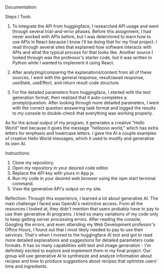 Documentation:

Steps I Took:
1. To integrate the API from huggingface, I researched API usage and went through several trial-and-error phases. Before this assignment, I had never worked with APIs before, but I was determined to learn how to use APIs in React because I know I'll be doing that for my final project. I read through several sites that explained how software interacts with APIs and what the typical process for that looks like. Another source I looked through was the professor's starter code, but it was written in Python while I wanted to implement it using React. 

2. After analyzing/comparing the explanations/content from all of these sources, I went with the general response, result/await response, useState, useEffect, and return result code structure. 

3. For the detailed parameters from huggingface, I started with the text generation format, then realized that it auto-completes a prompt/question. After looking through more detailed parameters, I went with the correct question answering task format and logged the results to my console to double-check that everything was working properly.

As for the actual output of my program, it generates a creative "Hello World" text because it gives the message "helloooo world," which has extra letters for emphasis and lowercase letters. I gave the AI a couple examples of creative Hello World messages, which it used to modify and generative its own AI.

Instructions:
1. Clone my repository.
2. Open my repository in your desired code editor.
3. Replace the API key with yours in App.js.
4. Run my code in your desired web browser using the npm start terminal command.
5. View the generative API's output on my site.

Reflection:
Through this experience, I learned a lot about generative AI. The main challenge I faced was OpenAI's restrictive access. From all the resources I looked at, they didn't mention that users probably have to pay to use their generative AI programs. I tried so many variations of my code only to keep getting server processing errors. After reading the console, Googling the errors, and even attending my Web Development professor's Office Hours, I found out that I most likely needed to pay to use their services. That's when I moved to the huggingface AI tool and got to read more detailed explanations and suggestions for detailed parameters code formats. It has so many capabilities with text and image generation - I'm definitely excited to explore and implement them in my final project. Our group will use generative AI to synthesize and analyze information about recipes and time to produce suggestions about recipes that optimize users' time and ingredients.